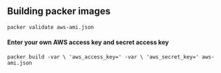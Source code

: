 ## Building packer images

```packer validate aws-ami.json```

#### Enter your own AWS access key and secret access key

```packer build -var \ 'aws_access_key=' -var \ 'aws_secret_key=' aws-ami.json```